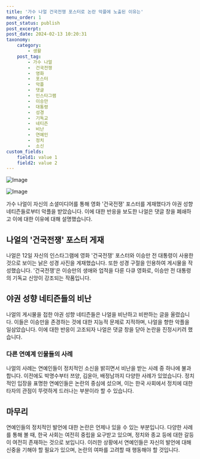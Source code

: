 ```yaml
---
title: '가수 나얼 건국전쟁 포스터로 논란 악플에 노출된 이유는'
menu_order: 1
post_status: publish
post_excerpt: 
post_date: 2024-02-13 10:20:31
taxonomy:
    category:
        - 생활
    post_tag:
        - 가수 나얼
        -  건국전쟁
        -  영화
        -  포스터
        -  악플
        -  댓글
        -  인스타그램
        -  이승만
        -  대통령
        -  성경
        -  기독교
        -  네티즌
        -  비난
        -  연예인
        -  정치
        -  소신
custom_fields:
    field1: value 1
    field2: value 2
---
```


![Image](https://imgnews.pstatic.net/image/023/2024/02/13/0003816322_001_20240213075001073.jpg?type=w647)

![Image](https://imgnews.pstatic.net/image/023/2024/02/13/0003816322_002_20240213075001109.jpg?type=w647)

가수 나얼이 자신의 소셜미디어를 통해 영화 '건국전쟁' 포스터를 게재했다가 야권 성향 네티즌들로부터 악플을 받았습니다. 이에 대한 반응을 보도한 나얼은 댓글 창을 폐쇄하고 이에 대한 이유에 대해 설명했습니다.
## 나얼의 '건국전쟁' 포스터 게재
나얼은 12일 자신의 인스타그램에 영화 '건국전쟁' 포스터와 이승만 전 대통령이 사용한 것으로 보이는 낡은 성경 사진을 게재했습니다. 또한 성경 구절을 인용하여 게시물을 작성했습니다. '건국전쟁'은 이승만의 생애와 업적을 다룬 다큐 영화로, 이승만 전 대통령의 기독교 신앙이 강조되는 작품입니다.
## 야권 성향 네티즌들의 비난
나얼의 게시물을 접한 야권 성향 네티즌들은 나얼을 비난하고 비판하는 글을 올렸습니다. 이들은 이승만을 존경하는 것에 대한 지능적 문제로 지적하며, 나얼을 향한 악플을 일삼았습니다. 이에 대한 반응이 고조되자 나얼은 댓글 창을 닫아 논란을 진정시키려 했습니다.
### 다른 연예계 인물들의 사례
나얼의 사례는 연예인들이 정치적인 소신을 밝히면서 비난을 받는 사례 중 하나에 불과합니다. 이전에도 박명수부터 쯔양, 김윤아, 배정남까지 다양한 사례가 있었습니다. 정치적인 입장을 표명한 연예인들은 논란의 중심에 섰으며, 이는 한국 사회에서 정치에 대한 타자의 관점이 뚜렷하게 드러나는 부분이라 할 수 있습니다.
## 마무리
연예인들의 정치적인 발언에 대한 논란은 언제나 있을 수 있는 부분입니다. 다양한 사례를 통해 볼 때, 한국 사회는 여전히 중립을 요구받고 있으며, 정치와 종교 등에 대한 갈등이 여전히 존재하는 것으로 보입니다. 이러한 상황에서 연예인들은 자신의 발언에 대해 신중을 기해야 할 필요가 있으며, 논란의 여파를 고려할 때 행동해야 할 것입니다.
